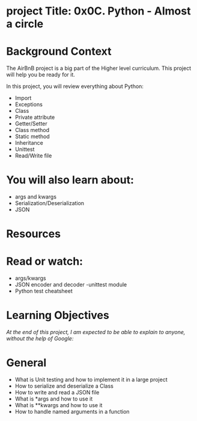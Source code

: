 # project Title: 0x0C. Python - Almost a circle
# Background Context
The AirBnB project is a big part of the Higher level curriculum. This project will help you be ready for it.

In this project, you will review everything about Python:

- Import
- Exceptions
- Class
- Private attribute
- Getter/Setter
- Class method
- Static method
- Inheritance
- Unittest
- Read/Write file
# You will also learn about:

- args and kwargs
- Serialization/Deserialization
- JSON
# Resources
# Read or watch:

- args/kwargs
- JSON encoder and decoder
-unittest module
- Python test cheatsheet
# Learning Objectives
*At the end of this project, I am expected to be able to explain to anyone, without the help of Google:*

# General
- What is Unit testing and how to implement it in a large project
- How to serialize and deserialize a Class
- How to write and read a JSON file
- What is *args and how to use it
- What is **kwargs and how to use it
- How to handle named arguments in a function

